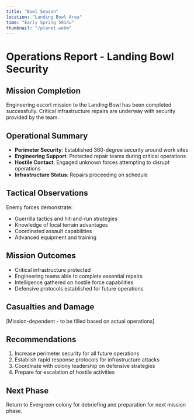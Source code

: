```yaml
---
title: "Bowl Season"
location: "Landing Bowl Area"
time: "Early Spring 5014u"
thumbnail: "/planet.webm"
---
```


# Operations Report - Landing Bowl Security

## Mission Completion
Engineering escort mission to the Landing Bowl has been completed successfully. Critical infrastructure repairs are underway with security provided by the team.

## Operational Summary
- **Perimeter Security**: Established 360-degree security around work sites
- **Engineering Support**: Protected repair teams during critical operations
- **Hostile Contact**: Engaged unknown forces attempting to disrupt operations
- **Infrastructure Status**: Repairs proceeding on schedule

## Tactical Observations
Enemy forces demonstrate:
- Guerrilla tactics and hit-and-run strategies
- Knowledge of local terrain advantages
- Coordinated assault capabilities
- Advanced equipment and training

## Mission Outcomes
- Critical infrastructure protected
- Engineering teams able to complete essential repairs
- Intelligence gathered on hostile force capabilities
- Defensive protocols established for future operations

## Casualties and Damage
[Mission-dependent - to be filled based on actual operations]

## Recommendations
1. Increase perimeter security for all future operations
2. Establish rapid response protocols for infrastructure attacks
3. Coordinate with colony leadership on defensive strategies
4. Prepare for escalation of hostile activities

## Next Phase
Return to Evergreen colony for debriefing and preparation for next mission phase.
